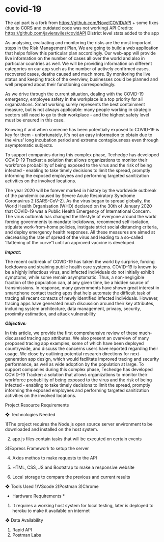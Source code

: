# covid-19


The api part is a fork from https://github.com/NovelCOVID/API + some fixes (due to CORS and outdated code was not working)
API Credits: https://github.com/javieraviles/covidAPI
District level stats added to the app

As analysing, evaluating and monitoring the risks are the most important steps in the Risk 
Management Plan, We are going to build a web application that helps follow this particular 
plan accordingly. Our web-app will provide live information on the number of cases all over 
the world and also in particular countries as well. We will be providing information on 
different categories on our app such as the number of actively confirmed cases, recovered 
cases, deaths caused and much more. By monitoring the live status and keeping track of the 
overview, businesses could be planned and well prepared about their functioning 
correspondingly.

As we drive through the current situation, dealing with the COVID-19 emergency, employee 
safety in the workplace is a top priority for all organizations. Smart working surely represents 
the best containment measure, but is not always applicable: many people working in strategic 
sectors still need to go to their workplace - and the highest safety level must be ensured in 
this case.

Knowing if and when someone has been potentially exposed to COVID-19 is key for them -
unfortunately, it's not an easy information to obtain due to the virus' long incubation period 
and extreme contagiousness even through asymptomatic subjects.

To support companies during this complex phase, Techedge has developed COVID-19 
Tracker: a solution that allows organizations to monitor their workforce probability of being 
exposed to the virus and the risk of being infected - enabling to take timely decisions to limit 
the spread, promptly informing the exposed employees and performing targeted sanitization 
activities on the involved locations.


The year 2020 will be forever marked in history by the worldwide outbreak of the pandemic 
caused by Severe Acute Respiratory Syndrome Coronavirus 2 (SARS-CoV-2). As the virus 
began to spread globally, the World Health Organisation (WHO) declared on the 30th of 
January 2020 that COVID-19 was a Public Health Emergency of International Concern. The 
virus outbreak has changed the lifestyle of everyone around the world forcing governments to 
mandate lockdowns, recommend self-isolation, stipulate work-from-home policies, instigate 
strict social distancing criteria, and deploy emergency health responses. All these measures 
are aimed at decreasing the rate of spread of the virus and leading to a so-called ‘flattening of 
the curve’1 until an approved vaccine is developed.

***Impact:***

The recent outbreak of COVID-19 has taken the world by surprise, forcing lockdowns and 
straining public health care systems. COVID-19 is known to be a highly infectious virus, and 
infected individuals do not initially exhibit symptoms, while some remain asymptomatic. 
Thus, a non-negligible fraction of the population can, at any given time, be a hidden source of 
transmissions. In response, many governments have shown great interest in smartphone 
contact tracing apps that help automate the difficult task of tracing all recent contacts of 
newly identified infected individuals. However, tracing apps have generated much discussion 
around their key attributes, including system architecture, data management, privacy, 
security, proximity estimation, and attack vulnerability

***Objective:***

In this article, we provide the first comprehensive review of these much-discussed tracing app 
attributes. We also present an overview of many proposed tracing app examples, some of 
which have been deployed countrywide, and discuss the concerns users have reported 
regarding their usage. We close by outlining potential research directions for next-generation 
app design, which would facilitate improved tracing and security performance, as well as 
wide adoption by the population at large. To support companies during this complex phase, 
Techedge has developed COVID-19 Tracker: a solution that allows organizations to monitor 
their workforce probability of being exposed to the virus and the risk of being infected -
enabling to take timely decisions to limit the spread, promptly informing the exposed 
employees and performing targeted sanitization activities on the involved locations.


Project Resource Requirements

❖ Technologies Needed

1)The project requires the Node.js open source server environment to be downloaded and 
installed on the host system.

2) app.js files contain tasks that will be executed on certain events

3)Express Framework to setup the server

4) Axios methos to make requests to the API

5) HTML, CSS, JS and Bootstrap to make a responsive website

6) Local storage to compare the previous and current results

❖ Tools Used
1)VScode
2)Postman
3)Chrome 

* Hardware Requirements *
1) It requires a working host system for local testing, later is deployed to heroku to make it 
available on internet

❖ Data Availability
1. Rapid API
2. Postman Labs
